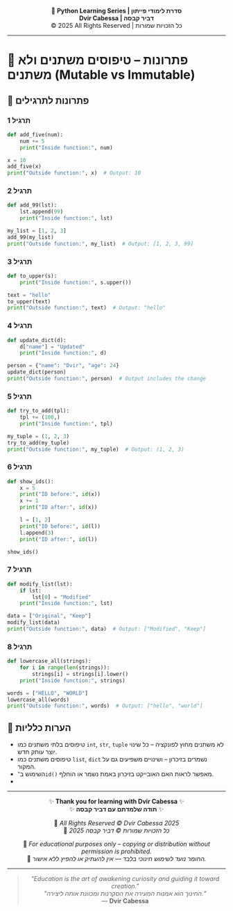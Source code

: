 <!-- DC_HEADER_START -->
<div align="center">

🐍 **Python Learning Series | סדרת לימודי פייתון**  
**Dvir Cabessa | דביר קבסה**  
© 2025 All Rights Reserved | כל הזכויות שמורות

</div>

---
<!-- DC_HEADER_END -->

# 📘 פתרונות – טיפוסים משתנים ולא משתנים (Mutable vs Immutable)

## 🧪 פתרונות לתרגילים

### תרגיל 1
```python
def add_five(num):
    num += 5
    print("Inside function:", num)

x = 10
add_five(x)
print("Outside function:", x)  # Output: 10
````

### תרגיל 2

```python
def add_99(lst):
    lst.append(99)
    print("Inside function:", lst)

my_list = [1, 2, 3]
add_99(my_list)
print("Outside function:", my_list)  # Output: [1, 2, 3, 99]
```

### תרגיל 3

```python
def to_upper(s):
    print("Inside function:", s.upper())

text = "hello"
to_upper(text)
print("Outside function:", text)  # Output: "hello"
```

### תרגיל 4

```python
def update_dict(d):
    d["name"] = "Updated"
    print("Inside function:", d)

person = {"name": "Dvir", "age": 24}
update_dict(person)
print("Outside function:", person)  # Output includes the change
```

### תרגיל 5

```python
def try_to_add(tpl):
    tpl += (100,)
    print("Inside function:", tpl)

my_tuple = (1, 2, 3)
try_to_add(my_tuple)
print("Outside function:", my_tuple)  # Output: (1, 2, 3)
```

### תרגיל 6

```python
def show_ids():
    x = 5
    print("ID before:", id(x))
    x += 1
    print("ID after:", id(x))

    l = [1, 2]
    print("ID before:", id(l))
    l.append(3)
    print("ID after:", id(l))

show_ids()
```

### תרגיל 7

```python
def modify_list(lst):
    if lst:
        lst[0] = "Modified"
    print("Inside function:", lst)

data = ["Original", "Keep"]
modify_list(data)
print("Outside function:", data)  # Output: ["Modified", "Keep"]
```

### תרגיל 8

```python
def lowercase_all(strings):
    for i in range(len(strings)):
        strings[i] = strings[i].lower()
    print("Inside function:", strings)

words = ["HELLO", "WORLD"]
lowercase_all(words)
print("Outside function:", words)  # Output: ["hello", "world"]
```

## 💬 הערות כלליות

* טיפוסים בלתי משתנים כמו `int`, `str`, `tuple` לא משתנים מחוץ לפונקציה – כל שינוי יוצר עותק חדש.
* טיפוסים משתנים כמו `list`, `dict` נשמרים בזיכרון – ושינויים משפיעים גם על המקור.
* השימוש ב־`id()` מאפשר לראות האם האובייקט בזיכרון באמת נשמר או הוחלף.
*

<!-- DC_FOOTER_START -->
---

<div align="center">

✨ **Thank you for learning with Dvir Cabessa** ✨  
✨ **תודה שלמדתם עם דביר קבסה** ✨  

📘 *All Rights Reserved © Dvir Cabessa 2025*  
📘 *כל הזכויות שמורות © דביר קבסה 2025*  

🔗 *For educational purposes only – copying or distribution without permission is prohibited.*  
🔗 *החומר נועד לשימוש חינוכי בלבד — אין להעתיק או להפיץ ללא אישור.*

---

> _"Education is the art of awakening curiosity and guiding it toward creation."_  
> _"החינוך הוא אמנות המעירה את הסקרנות ומכוונת אותה ליצירה."_  
> — **Dvir Cabessa**

</div>
<!-- DC_FOOTER_END -->

